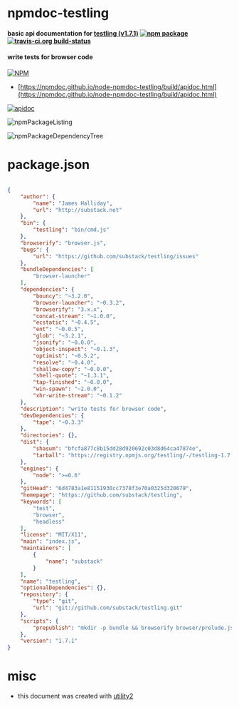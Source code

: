 # npmdoc-testling

#### basic api documentation for  [testling (v1.7.1)](https://github.com/substack/testling)  [![npm package](https://img.shields.io/npm/v/npmdoc-testling.svg?style=flat-square)](https://www.npmjs.org/package/npmdoc-testling) [![travis-ci.org build-status](https://api.travis-ci.org/npmdoc/node-npmdoc-testling.svg)](https://travis-ci.org/npmdoc/node-npmdoc-testling)

#### write tests for browser code

[![NPM](https://nodei.co/npm/testling.png?downloads=true&downloadRank=true&stars=true)](https://www.npmjs.com/package/testling)

- [https://npmdoc.github.io/node-npmdoc-testling/build/apidoc.html](https://npmdoc.github.io/node-npmdoc-testling/build/apidoc.html)

[![apidoc](https://npmdoc.github.io/node-npmdoc-testling/build/screenCapture.buildCi.browser.%252Ftmp%252Fbuild%252Fapidoc.html.png)](https://npmdoc.github.io/node-npmdoc-testling/build/apidoc.html)

![npmPackageListing](https://npmdoc.github.io/node-npmdoc-testling/build/screenCapture.npmPackageListing.svg)

![npmPackageDependencyTree](https://npmdoc.github.io/node-npmdoc-testling/build/screenCapture.npmPackageDependencyTree.svg)



# package.json

```json

{
    "author": {
        "name": "James Halliday",
        "url": "http://substack.net"
    },
    "bin": {
        "testling": "bin/cmd.js"
    },
    "browserify": "browser.js",
    "bugs": {
        "url": "https://github.com/substack/testling/issues"
    },
    "bundleDependencies": [
        "browser-launcher"
    ],
    "dependencies": {
        "bouncy": "~3.2.0",
        "browser-launcher": "~0.3.2",
        "browserify": "3.x.x",
        "concat-stream": "~1.0.0",
        "ecstatic": "~0.4.5",
        "ent": "~0.0.5",
        "glob": "~3.2.1",
        "jsonify": "~0.0.0",
        "object-inspect": "~0.1.3",
        "optimist": "~0.5.2",
        "resolve": "~0.4.0",
        "shallow-copy": "~0.0.0",
        "shell-quote": "~1.3.1",
        "tap-finished": "~0.0.0",
        "win-spawn": "~2.0.0",
        "xhr-write-stream": "~0.1.2"
    },
    "description": "write tests for browser code",
    "devDependencies": {
        "tape": "~0.3.3"
    },
    "directories": {},
    "dist": {
        "shasum": "bfcfa877c8b15dd28d920692c03d8d64ca47874e",
        "tarball": "https://registry.npmjs.org/testling/-/testling-1.7.1.tgz"
    },
    "engines": {
        "node": ">=0.6"
    },
    "gitHead": "6d4783a1e81151930cc7378f3e70a0325d320679",
    "homepage": "https://github.com/substack/testling",
    "keywords": [
        "test",
        "browser",
        "headless"
    ],
    "license": "MIT/X11",
    "main": "index.js",
    "maintainers": [
        {
            "name": "substack"
        }
    ],
    "name": "testling",
    "optionalDependencies": {},
    "repository": {
        "type": "git",
        "url": "git://github.com/substack/testling.git"
    },
    "scripts": {
        "prepublish": "mkdir -p bundle && browserify browser/prelude.js -o bundle/prelude.js"
    },
    "version": "1.7.1"
}
```



# misc
- this document was created with [utility2](https://github.com/kaizhu256/node-utility2)
